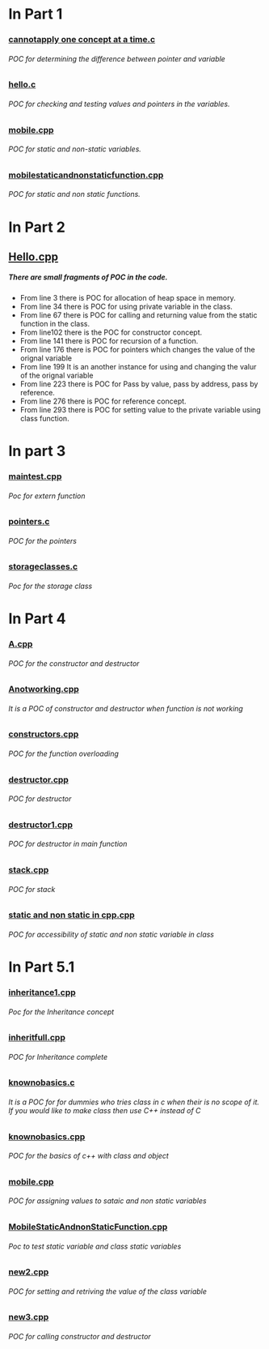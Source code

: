 # In Part 1

### [cannotapply one concept at a time.c](https://github.com/samargurjar/Cpp/blob/master/Module1/part1/cannotapply%20one%20concept%20at%20a%20time.c)


###### POC for determining the difference between pointer and variable



### [hello.c](https://github.com/samargurjar/Cpp/blob/master/Module1/part1/hello.c)

###### POC for checking and testing values and pointers in the variables.



### [mobile.cpp](https://github.com/samargurjar/Cpp/blob/master/Module1/part1/Mobile.cpp)

###### POC for static and non-static variables.


### [mobilestaticandnonstaticfunction.cpp](https://github.com/samargurjar/Cpp/blob/master/Module1/part1/MobileStaicAndNonStaticFuntions.cpp)

###### POC for static and non static functions.



# In Part 2

## [Hello.cpp](https://github.com/samargurjar/Cpp/blob/master/Module1/part2/hello.cpp)

#####  There are small fragments of POC in the code. 
- From line 3 there is POC for allocation of heap space in memory. 
- From line 34 there is POC for using private variable in the class.
- From line 67 there is POC for calling and returning value from the static function in the class.
- From line102 there is the POC for constructor concept.
- From line 141 there is POC for recursion of a function.
- From line 176 there is POC for pointers which changes the value of the orignal variable
- From line 199 It is an another instance for using and changing the valur of the orignal variable
- From line 223 there is POC for Pass by value, pass by address, pass by reference.
- From line 276 there is POC for reference concept.
- From line 293 there is POC for setting value to the private variable using class function.


# In part 3

### [maintest.cpp](https://github.com/samargurjar/Cpp/blob/master/Module1/part3/maintest.cpp)

###### Poc for extern function


### [pointers.c](https://github.com/samargurjar/Cpp/blob/master/Module1/part3/pointers.c)

###### POC for the pointers


### [storageclasses.c](https://github.com/samargurjar/Cpp/blob/master/Module1/part3/storageclasses.c)

###### Poc for the storage class




# In Part 4

### [A.cpp](https://github.com/samargurjar/Cpp/blob/master/Module1/part4/A.cpp)

###### POC for the constructor and destructor


### [Anotworking.cpp](https://github.com/samargurjar/Cpp/blob/master/Module1/part4/Anotworking.cpp)

###### It is a POC of constructor and destructor when function is not working


### [constructors.cpp](https://github.com/samargurjar/Cpp/blob/master/Module1/part4/constructors.cpp)

###### POC for the function overloading


### [destructor.cpp](https://github.com/samargurjar/Cpp/blob/master/Module1/part4/destructor.cpp)

###### POC for destructor 


### [destructor1.cpp](https://github.com/samargurjar/Cpp/blob/master/Module1/part4/destructor1.cpp)

###### POC for destructor in main function


### [stack.cpp](https://github.com/samargurjar/Cpp/blob/master/Module1/part4/stack.cpp)

###### POC for stack


### [static and non static in cpp.cpp](https://github.com/samargurjar/Cpp/blob/master/Module1/part4/static%20and%20non%20static%20in%20cpp.cpp)

###### POC for accessibility of static and non static variable in class




# In Part 5.1


### [inheritance1.cpp](https://github.com/samargurjar/Cpp/blob/master/Module1/part5.1/inheritance1.cpp)

###### Poc for the Inheritance concept


### [inheritfull.cpp](https://github.com/samargurjar/Cpp/blob/master/Module1/part5.1/inheritfull.cpp)

###### POC for Inheritance complete


### [knownobasics.c](https://github.com/samargurjar/Cpp/blob/master/Module1/part5.1/knownobasics.c)

###### It is a POC for for dummies who tries class in c when their is no scope of it. If you would like to make class then use C++ instead of C


### [knownobasics.cpp](https://github.com/samargurjar/Cpp/blob/master/Module1/part5.1/knownobasics.cpp)

###### POC for the basics of c++ with class and object


### [mobile.cpp](https://github.com/samargurjar/Cpp/blob/master/Module1/part5.1/Mobile.cpp)

###### POC for assigning values to sataic and non static variables


### [MobileStaticAndnonStaticFunction.cpp](https://github.com/samargurjar/Cpp/blob/master/Module1/part5.1/MobileStaicAndNonStaticFuntions.cpp)

###### Poc to test static variable and class static variables 


### [new2.cpp](https://github.com/samargurjar/Cpp/blob/master/Module1/part5.1/new2.cpp)

###### POC for setting and retriving the value of the class variable


### [new3.cpp](https://github.com/samargurjar/Cpp/blob/master/Module1/part5.1/new3.cpp)

###### POC for calling constructor and destructor


